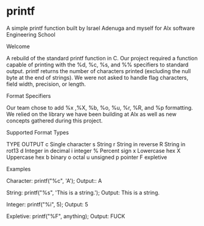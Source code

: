 # printf
 A simple printf function built by Israel Adenuga and myself for Alx software Engineering School

Welcome

A rebuild of the standard printf function in C. Our project required a function capable of printing with the %d, %c, %s, and %% specifiers to standard output. printf returns the number of characters printed (excluding the null byte at the end of strings). We were not asked to handle flag characters, field width, precision, or length.


Format Specifiers

Our team chose to add %x ,%X, %b, %o, %u, %r, %R, and %p formatting. We relied on the library we have been building at Alx as well as new concepts gathered during this project.

Supported Format Types

TYPE	 OUTPUT
c    	Single character
s	    String
r	    String in reverse
R	    String in rot13
d	    Integer in decimal
i	    integer
%	    Percent sign
x	    Lowercase hex
X	    Uppercase hex
b	    binary
o	    octal
u	    unsigned
p	    pointer
F	    expletive


Examples

Character: printf("%c", 'A'); Output:: A

String: printf("%s", 'This is a string.'); Output: This is a string.

Integer: printf("%i", 5); Output: 5

Expletive: printf("%F", anything); Output: FUCK
